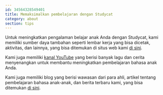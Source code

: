 ```yaml
---
id: 34564328549401
title: Memaksimalkan pembelajaran dengan Studycat
category: about
section: tips
---
```

Untuk meningkatkan pengalaman belajar anak Anda dengan Studycat, kami memiliki sumber daya tambahan seperti lembar kerja yang bisa dicetak, aktivitas, dan lainnya, yang bisa ditemukan di situs web kami [di sini](https://studycat.com/learn/).

Kami juga memiliki [kanal YouTube](https://www.youtube.com/@learnwithstudycat) yang berisi banyak lagu dan cerita menyenangkan untuk membantu meningkatkan pembelajaran bahasa anak Anda.

Kami juga memiliki blog yang berisi wawasan dari para ahli, artikel tentang pembelajaran bahasa anak-anak, dan berita terbaru kami, yang bisa ditemukan [di sini](https://studycat.com/blog/).


